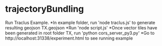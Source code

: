 # trajectoryBundling

Run Traclus Example.
  *In example folder, run 'node traclus.js' to generate resulting geojson TX.geojson
  *Run 'node script.js'
  *Once vector tiles have been generated in root folder TX, run 'python cors_server_py3.py'
  *Go to http://localhost:31338/experiment.html to see running example
